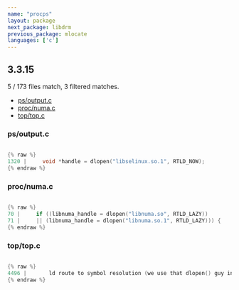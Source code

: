 ```yaml
---
name: "procps"
layout: package
next_package: libdrm
previous_package: mlocate
languages: ['c']
---
```

## 3.3.15
5 / 173 files match, 3 filtered matches.

 - [ps/output.c](#psoutputc)
 - [proc/numa.c](#procnumac)
 - [top/top.c](#toptopc)

### ps/output.c

```c

{% raw %}
1320 |     void *handle = dlopen("libselinux.so.1", RTLD_NOW);
{% endraw %}

```
### proc/numa.c

```c

{% raw %}
70 |     if ((libnuma_handle = dlopen("libnuma.so", RTLD_LAZY))
71 |     || (libnuma_handle = dlopen("libnuma.so.1", RTLD_LAZY))) {
{% endraw %}

```
### top/top.c

```c

{% raw %}
4496 |       ld route to symbol resolution (we use that dlopen() guy instead)! */
{% endraw %}

```